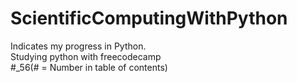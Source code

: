 # ScientificComputingWithPython
Indicates my progress in Python.<br>
Studying python with freecodecamp<br>
#_56(# = Number in table of contents)
